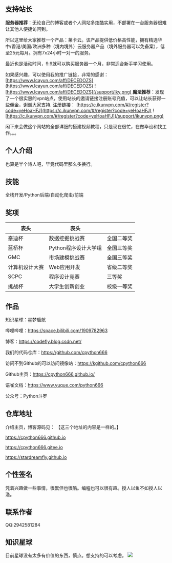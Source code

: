 ## 支持站长
**服务器推荐**：无论自己的博客或者个人网站多炫酷实用，不部署在一台服务器很难让其他人便捷访问到。  

所以这里给大家推荐一个产品：莱卡云。该产品提供低价格高性能，拥有精选华中/香港/美国/欧洲多种（境内境外）云服务器产品（境外服务器可以免备案），低至25元每月。拥有7x24小时一对一的服务。  

最近也是活动时间，9.9就可以购买服务器一个月，非常适合新手学习使用。  

如果感兴趣，可以使用我的推广链接，非常的感谢：[https://www.lcayun.com/aff/DECEDOZS](https://www.lcayun.com/aff/DECEDOZS)
![https://www.lcayun.com/aff/DECEDOZS](/support/lky.png)
**魔法推荐**：发现了一个很实惠的vpn站点，使用站长的邀请链接注册账号充值，可以让站长获得一些佣金，谢谢大家支持.
注册链接：
[https://c.ikunvpn.com/#/register?code=yeHoaHFJ](https://c.ikunvpn.com/#/register?code=yeHoaHFJ)
![https://c.ikunvpn.com/#/register?code=yeHoaHFJ](/support/ikunvpn.png)

闲下来会做这个网站的全部详细的搭建视频教程，只是现在很忙，在做毕设和找工作。。。

## 个人介绍

也算是半个诗人吧，毕竟代码里那么多换行。
## 技能

全栈开发/Python后端/自动化爬虫/前端

## 奖项

| 表头           | 表头                 |            |
| -------------- | -------------------- | ---------- |
| 泰迪杯         | 数据挖掘挑战赛       | 全国二等奖 |
| 蓝桥杯         | Python程序设计大学组 | 全国三等奖 |
| GMC            | 市场建模挑战赛       | 全国三等奖 |
| 计算机设计大赛 | Web应用开发          | 省级二等奖 |
| SCPC           | 程序设计竞赛         | 三等奖     |
| 挑战杯         | 大学生创新创业       | 校级一等奖 |

## 作品



知识星球：星梦启航


哔哩哔哩：https://space.bilibili.com/1909782963

博客：https://codefly.blog.csdn.net/

我们的代码仓库：https://github.com/cpython666

访问不到Github的可以访问镜像站：https://kgithub.com/cpython666

Github主页：https://cpython666.github.io/

语雀文档：https://www.yuque.com/python666

公众号：Python斗罗

## 仓库地址

介绍主页，博客源码见：
【这三个地址的内容是一样的。】

https://cpython666.github.io

https://cpython666.gitee.io

https://stardreamfly.github.io

## 个性签名

凭着兴趣做一些事情，很累但也很酷。编程也可以很有趣。授人以鱼不如授人以渔。



## 联系作者

QQ:2942581284



## 知识星球
目前星球没有太多有价值的东西，慎点。想支持的可以考虑。
![](/qrcode/zsxq.jpg)